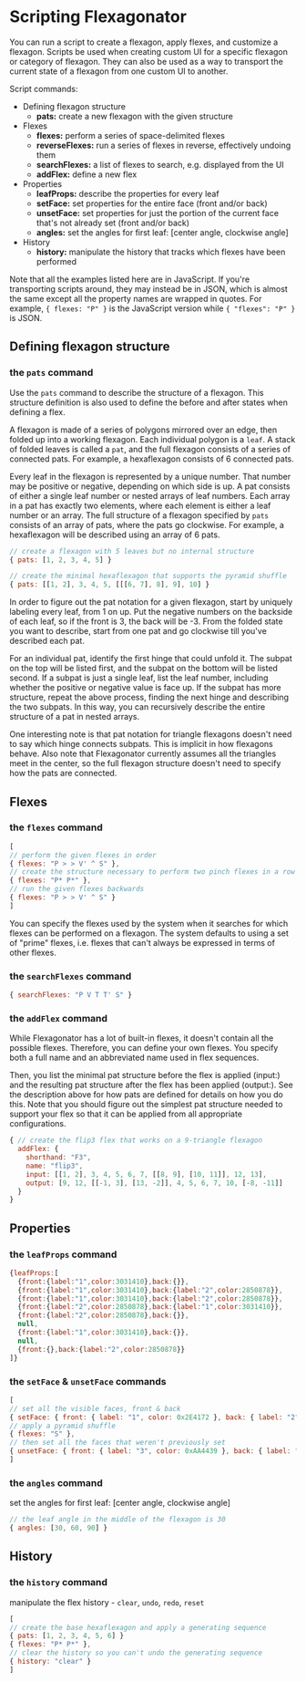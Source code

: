 # Scripting Flexagonator

You can run a script to create a flexagon, apply flexes, and customize a flexagon.
Scripts be used when creating custom UI for a specific flexagon or category of flexagon.
They can also be used as a way to transport the current state of a flexagon from one custom UI to another.

Script commands:

* Defining flexagon structure
    * **pats:** create a new flexagon with the given structure
* Flexes
    * **flexes:** perform a series of space-delimited flexes
    * **reverseFlexes:** run a series of flexes in reverse, effectively undoing them
    * **searchFlexes:** a list of flexes to search, e.g. displayed from the UI
    * **addFlex:** define a new flex
* Properties
    * **leafProps:** describe the properties for every leaf
    * **setFace:** set properties for the entire face (front and/or back)
    * **unsetFace:** set properties for just the portion of the current face that's not already set (front and/or back)
    * **angles:** set the angles for first leaf: [center angle, clockwise angle]
* History
    * **history:** manipulate the history that tracks which flexes have been performed

Note that all the examples listed here are in JavaScript.
If you're transporting scripts around, they may instead be in JSON, which is almost the same except all the property names are wrapped in quotes.
For example, `{ flexes: "P" }` is the JavaScript version while `{ "flexes": "P" }` is JSON.


## Defining flexagon structure

### the `pats` command

Use the `pats` command to describe the structure of a flexagon.
This structure definition is also used to define the before and after states when defining a flex.

A flexagon is made of a series of polygons mirrored over an edge, then folded up into a working flexagon.
Each individual polygon is a `leaf`.
A stack of folded leaves is called a `pat`, and the full flexagon consists of a series of connected pats.
For example, a hexaflexagon consists of 6 connected pats.

Every leaf in the flexagon is represented by a unique number.
That number may be positive or negative, depending on which side is up.
A pat consists of either a single leaf number or nested arrays of leaf numbers.
Each array in a pat has exactly two elements, where each element is either a leaf number or an array.
The full structure of a flexagon specified by `pats` consists of an array of pats, where the pats go clockwise.
For example, a hexaflexagon will be described using an array of 6 pats.

```javascript
// create a flexagon with 5 leaves but no internal structure
{ pats: [1, 2, 3, 4, 5] }

// create the minimal hexaflexagon that supports the pyramid shuffle
{ pats: [[1, 2], 3, 4, 5, [[[6, 7], 8], 9], 10] }
```

In order to figure out the pat notation for a given flexagon, start by uniquely labeling every leaf, from 1 on up.
Put the negative numbers on the backside of each leaf, so if the front is 3, the back will be -3.
From the folded state you want to describe, start from one pat and go clockwise till you've described each pat.

For an individual pat, identify the first hinge that could unfold it.
The subpat on the top will be listed first, and the subpat on the bottom will be listed second.
If a subpat is just a single leaf, list the leaf number, including whether the positive or negative value is face up.
If the subpat has more structure, repeat the above process, finding the next hinge and describing the two subpats.
In this way, you can recursively describe the entire structure of a pat in nested arrays.

One interesting note is that pat notation for triangle flexagons doesn't need to say which hinge connects subpats.
This is implicit in how flexagons behave.
Also note that Flexagonator currently assumes all the triangles meet in the center, so the full flexagon structure doesn't need to specify how the pats are connected.

## Flexes

### the `flexes` command

```javascript
[
// perform the given flexes in order
{ flexes: "P > > V' ^ S" },
// create the structure necessary to perform two pinch flexes in a row
{ flexes: "P* P*" },
// run the given flexes backwards
{ flexes: "P > > V' ^ S" }
]
```

You can specify the flexes used by the system when it searches for which flexes can be performed on a flexagon.
The system defaults to using a set of "prime" flexes, i.e. flexes that can't always be expressed in terms of other flexes.

### the `searchFlexes` command

```javascript
{ searchFlexes: "P V T T' S" }
```

### the `addFlex` command

While Flexagonator has a lot of built-in flexes, it doesn't contain all the possible flexes.
Therefore, you can define your own flexes.
You specify both a full name and an abbreviated name used in flex sequences.

Then, you list the minimal pat structure before the flex is applied (input:) and the resulting pat structure after the flex has been applied (output:).
See the description above for how pats are defined for details on how you do this.
Note that you should figure out the simplest pat structure needed to support your flex so that it can be applied from all appropriate configurations.

```javascript
{ // create the flip3 flex that works on a 9-triangle flexagon
  addFlex: {
    shorthand: "F3",
    name: "flip3",
    input: [[1, 2], 3, 4, 5, 6, 7, [[8, 9], [10, 11]], 12, 13],
    output: [9, 12, [[-1, 3], [13, -2]], 4, 5, 6, 7, 10, [-8, -11]]
  }
}
```


## Properties

### the `leafProps` command

```javascript
{leafProps:[
  {front:{label:"1",color:3031410},back:{}},
  {front:{label:"1",color:3031410},back:{label:"2",color:2850878}},
  {front:{label:"1",color:3031410},back:{label:"2",color:2850878}},
  {front:{label:"2",color:2850878},back:{label:"1",color:3031410}},
  {front:{label:"2",color:2850878},back:{}},
  null,
  {front:{label:"1",color:3031410},back:{}},
  null,
  {front:{},back:{label:"2",color:2850878}}
]}
```

### the `setFace` & `unsetFace` commands

```javascript
[
// set all the visible faces, front & back
{ setFace: { front: { label: "1", color: 0x2E4172 }, back: { label: "2", color: 0x2B803E } } },
// apply a pyramid shuffle
{ flexes: "S" },
// then set all the faces that weren't previously set
{ unsetFace: { front: { label: "3", color: 0xAA4439 }, back: { label: "4", color: 0x622870 } } },
]
```

### the `angles` command

set the angles for first leaf: [center angle, clockwise angle]

```javascript
// the leaf angle in the middle of the flexagon is 30
{ angles: [30, 60, 90] }
```


## History

### the `history` command

manipulate the flex history - `clear`, `undo`, `redo`, `reset`

```javascript
[
// create the base hexaflexagon and apply a generating sequence
{ pats: [1, 2, 3, 4, 5, 6] }
{ flexes: "P* P*" },
// clear the history so you can't undo the generating sequence
{ history: "clear" }
]
```
